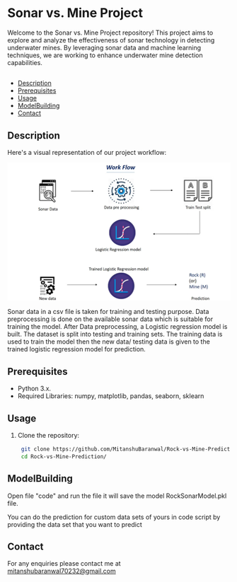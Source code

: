 # Sonar vs. Mine Project


Welcome to the Sonar vs. Mine Project repository! This project aims to explore and analyze the effectiveness of sonar technology in detecting underwater mines. By leveraging sonar data and machine learning techniques, we are working to enhance underwater mine detection capabilities.


## 
- [Description](#Description)
- [Prerequisites](#Prerequisites)
- [Usage](#Usage)
- [ModelBuilding](#ModelBuilding)
- [Contact](#contact)

## Description  

Here's a visual representation of our project workflow:

![Workflow](workflow.png)

Sonar data in a csv file is taken for training and testing purpose. Data preprocessing is done on the available sonar data which is suitable for training the model. After Data preprocessing, a Logistic regression model is built. The dataset is split into testing and training sets. The training data is used to train the model then the new data/ testing data is given to the trained logistic regression model for prediction.

## Prerequisites

- Python 3.x.
- Required Libraries: numpy, matplotlib, pandas, seaborn, sklearn

## Usage

1. Clone the repository:

   ```sh
    git clone https://github.com/MitanshuBaranwal/Rock-vs-Mine-Prediction.git
    cd Rock-vs-Mine-Prediction/

## ModelBuilding 

Open file "code" and run the file it will save the model RockSonarModel.pkl file. 

You can do the prediction for custom data sets of yours in code script by providing the data set that you want to predict


## Contact
For any enquiries please contact me at 
mitanshubaranwal70232@gmail.com


    


